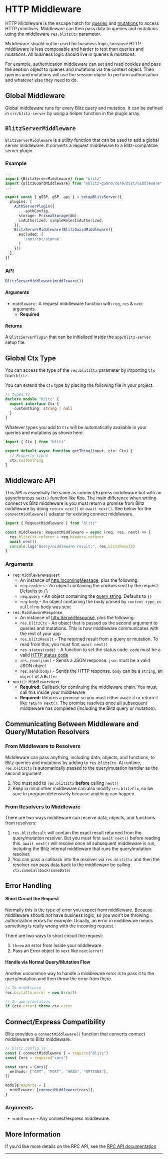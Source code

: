 # HTTP Middleware



HTTP Middleware is the escape hatch for [queries](./query-resolvers) and
[mutations](./mutation-resolvers) to access HTTP primitives. Middleware
can then pass data to queries and mutations using the middleware
`res.blitzCtx` parameter.

Middleware should not be used for business logic, because HTTP middleware
is less composable and harder to test than queries and mutations. All
business logic should live in queries & mutations.

For example, authentication middleware can set and read cookies and pass
the session object to queries and mutations via the context object. Then
queries and mutations will use the session object to perform authorization
and whatever else they need to do.

## Global Middleware

Global middleware runs for every Blitz query and mutation. It can be
defined in `src/blitz-server` by using a helper function in the plugin
array.

## `BlitzServerMiddleware`

`BlitzServerMiddleware`  is a utility function that can be used to add a
global server middleware. It converts a request middleware to a
Blitz-compatible server plugin.

### Example


```typescript
...
import {BlitzServerMiddleware} from "blitz"
import {BlitzGuardMiddleware} from "@blitz-guard/core/dist/middleware"
...

export const { gSSP, gSP, api } = setupBlitzServer({
  plugins: [
    AuthServerPlugin({
      ...authConfig,
      storage: PrismaStorage(db),
      isAuthorized: simpleRolesIsAuthorized,
    }),
    BlitzServerMiddleware(BlitzGuardMiddleware({
      excluded: [
        '/api/rpc/signup'
      ]
    }))
  ],
})
```
### API


```typescript
BlitzServerMiddleware(middleware())
```
#### Arguments

* `middleware:` A request middleware function with `req`, `res` & `next`
arguments.
	+ **Required**

#### Returns

A `BlitzServerPlugin` that can be initialized inside the
`app/blitz-server` setup file.

## Global Ctx Type

You can access the type of the `res.blitzCtx` parameter by importing `Ctx`
from `blitz`.

You can extend the `Ctx` type by placing the following file in your
project.


```typescript
// types.ts
declare module "blitz" {
  export interface Ctx {
    customThing: string | null
  }
}
```
Whatever types you add to `Ctx` will be automatically available in your
queries and mutations as shown here.


```typescript
import { Ctx } from "blitz"

export default async function getThing(input, ctx: Ctx) {
  // Properly typed
  ctx.customThing
}
```
## Middleware API

This API is essentially the same as connect/Express middleware but with an
asynchronous `next()` function like Koa. The main difference when writing
connect vs Blitz middleware is you must return a promise from Blitz
middleware by doing `return next()` or `await next()`. See below for the
`connectMiddleware()` adapter for existing connect middleware.


```typescript
import { RequestMiddleware } from "blitz"

const middleware: RequestMiddleware = async (req, res, next) => {
  res.blitzCtx.referer = req.headers.referer
  await next()
  console.log("Query/middleware result:", res.blitzResult)
}
```
### Arguments

* `req`: `MiddlewareRequest`
	+ An instance of
	[http.IncomingMessage](https://nodejs.org/api/http.html#http_class_http_incomingmessage),
	plus the following:
	+ `req.cookies` - An object containing the cookies sent by the request.
	Defaults to `{}`
	+ `req.query` - An object containing the
	[query string](https://en.wikipedia.org/wiki/Query_string). Defaults
	to `{}`
	+ `req.body` - An object containing the body parsed by `content-type`,
	or `null` if no body was sent
* `res`: `MiddlewareResponse`
	+ An instance of
	[http.ServerResponse](https://nodejs.org/api/http.html#http_class_http_serverresponse),
	plus the following:
	+ `res.blitzCtx` - An object that is passed as the second argument to
	queries and mutations. This is how middleware communicates with the
	rest of your app
	+ `res.blitzResult` - The returned result from a query or mutation. To
	read from this, you must first `await next()`
	+ `res.status(code)` - A function to set the status code. `code` must be
	a valid
	[HTTP status code](https://en.wikipedia.org/wiki/List_of_HTTP_status_codes)
	+ `res.json(json)` - Sends a JSON response. `json` must be a valid JSON
	object
	+ `res.send(body)` - Sends the HTTP response. `body` can be a `string`,
	an `object` or a `Buffer`
* `next()`: `MiddlewareNext`
	+ **Required**: Callback for continuing the middleware chain. You must
	call this inside your middleware
	+ **Required:** Returns a promise so you must either `await` it or
	return it like `return next()`. The promise resolves once all
	subsequent middleware has completed (including the Blitz query or
	mutation).

## Communicating Between Middleware and Query/Mutation Resolvers

### From Middleware to Resolvers

Middleware can pass anything, including data, objects, and functions, to
Blitz queries and mutations by adding to `res.blitzCtx`. At runtime,
`res.blitzCtx` is automatically passed to the query/mutation handler as
the second argument.

1. You must add to `res.blitzCtx` **before** calling `next()`
2. Keep in mind other middleware can also modify `res.blitzCtx`, so be
sure to program defensively because anything can happen.

### From Resolvers to Middleware

There are two ways middleware can receive data, objects, and functions
from resolvers:

1. `res.blitzResult` will contain the exact result returned from the
query/mutation resolver. But you must first `await next()` before
reading this. `await next()` will resolve once all subsequent
middleware is run, including the Blitz internal middleware that runs
the query/mutation resolver.
2. You can pass a callback into the resolver via `res.blitzCtx` and then
the resolver can pass data back to the middleware be calling
`ctx.someCallback(someData)`

## Error Handling

#### Short Circuit the Request

Normally this is the type of error you expect from middleware. Because
middleware should not have business logic, so you won't be throwing
authorization errors for example. Usually, an error in middleware means
something is really wrong with the incoming request.

There are two ways to short circuit the request:

1. `throw` an error from inside your middleware
2. Pass an Error object to `next` like `next(error)`

#### Handle via Normal Query/Mutation Flow

Another uncommon way to handle a middleware error is to pass it to the
query/mutation and then throw the error from there.


```typescript
// In middleware
res.blitzCtx.error = new Error()

// In query/mutation
if (ctx.error) throw ctx.error
```
## Connect/Express Compatibility

Blitz provides a `connectMiddleware()` function that converts connect
middleware to Blitz middleware.


```typescript
// blitz.config.js
const { connectMiddleware } = require("blitz")
const Cors = require("cors")

const cors = Cors({
  methods: ["GET", "POST", "HEAD", "OPTIONS"],
})

module.exports = {
  middleware: [connectMiddleware(cors)],
}
```
### Arguments

* `middleware` - Any connect/express middleware.

## More Information

If you'd like more details on the RPC API, see the
[RPC API documentation](./rpc-specification)



---

